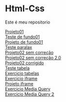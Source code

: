 # Html-Css
 Este é meu repositorio

<a href="https://herichguedes.github.io/Html-Css/Projetos%20html%20e%20css%20modulo2/d10corrigido/index.html" target="_blank"> Projeto01 </a>
<br>
<a href="https://herichguedes.github.io/Html-Css/Projetos%20html%20e%20css%20modulo3/exercicio022/fundo007.html" target="_blank"> Teste de fundo01</a>
<br>
<a href="https://herichguedes.github.io/Html-Css/Projetos%20html%20e%20css%20modulo3/d011/index.html" target="_blank"> Projeto de fundo01</a>
<br>
<a href="https://herichguedes.github.io/Html-Css/Projetos%20html%20e%20css%20modulo3/teste-paralax/index.html" target="_blank"> Teste paralax</a>
<br>
<a href="https://herichguedes.github.io/Html-Css/Projetos%20html%20e%20css%20modulo3/d012/index.html" target="_blank"> Projeto02 sem correção </a>
<br>
<a href="https://herichguedes.github.io/Html-Css/Projetos%20html%20e%20css%20modulo3/d012-video/index.html" target="_blank"> Projeto02 sem correção 2.0 </a>
<br>
<a href="https://herichguedes.github.io/Html-Css/Projetos%20html%20e%20css%20modulo3/d012corrigido/index.html" target="_blank"> Projeto02 corrigido</a>
<br>
<a href="https://herichguedes.github.io/Html-Css/Projetos%20html%20e%20css%20modulo3/exercicio023/tabela002.html" target="_blank"> Teste tabela </a>
<br>
<a href="https://herichguedes.github.io/Html-Css/Projetos%20html%20e%20css%20modulo3/d013/index.html" target="_blank"> Exercicio tabelas </a>
<br>
<a href="https://herichguedes.github.io/Html-Css/Projetos%20html%20e%20css%20modulo4/ex024/iframe003.html" target="_blank"> Exercicio iframe</a>
<br>
<a href="https://herichguedes.github.io/Html-Css/Projetos%20html%20e%20css%20modulo4/diframe/index.html" target="_blank">Projeto iframe</a>
<br>
<a href="https://herichguedes.github.io/Html-Css/Projetos%20html%20e%20css%20modulo4/ex026/mq002/index.html" target="_blank">Exercicio Media Query</a>
<br>
<a href="https://herichguedes.github.io/Html-Css/Projetos%20html%20e%20css%20modulo4/ex026/mq004/index.html" target="_blank">Exercicio Media Query 2</a>